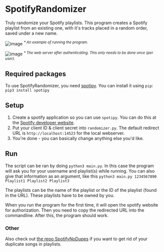 # SpotifyRandomizer
Truly randomize your Spotify playlists. This program creates a Spotify playlist from an existing one, with it's tracks placed in a random order, saved under a new name.

![image](https://user-images.githubusercontent.com/30472563/39407829-33e9b202-4bd5-11e8-9ec1-7a21788163a1.png)
<sup>*\* An example of running the program.*</sup>

![image](https://user-images.githubusercontent.com/30472563/39255472-4c0c4f20-48b5-11e8-9d36-3adc0bed5f0a.png)
<sup>*\* The web server after authenticating. This only needs to be done once (per user).*</sup>

## Required packages

To use SpotifyRandomizer, you need [spotipy](https://github.com/plamere/spotipy).
You can install it using `pip`: `pip3 install spotipy`

## Setup

1. Create a spotify application so you can use `spotipy`. You can do this at the [Spotify developer website](https://developer.spotify.com/my-applications/).
2. Put your client ID & client secret into `randomizer.py`. The default redirect URL is `http://localhost:14523` for the local webserver.
3. You're done - you can basically change anything else you'd like.

## Run

The script can be ran by doing `python3 main.py`.
In this case the program will ask you for your username and playlist(s) while running.
You can also give that information as an argument, like this `python3 main.py 1234567890 Playlist1 Playlist2 Playlist3`

The playlists can be the name of the playlist or the ID of the playlist (found in the URL). These playlists have to be owned by you.

When you run the program for the first time, it will open the spotify website for authorization. Then you need to copy the redirected URL into the commandline. After this, the program should work.

### Other

Also check out [the repo SpotifyNoDupes](https://github.com/stavlocker/spotifynodupes) if you want to get rid of your duplicate songs in playlists.
